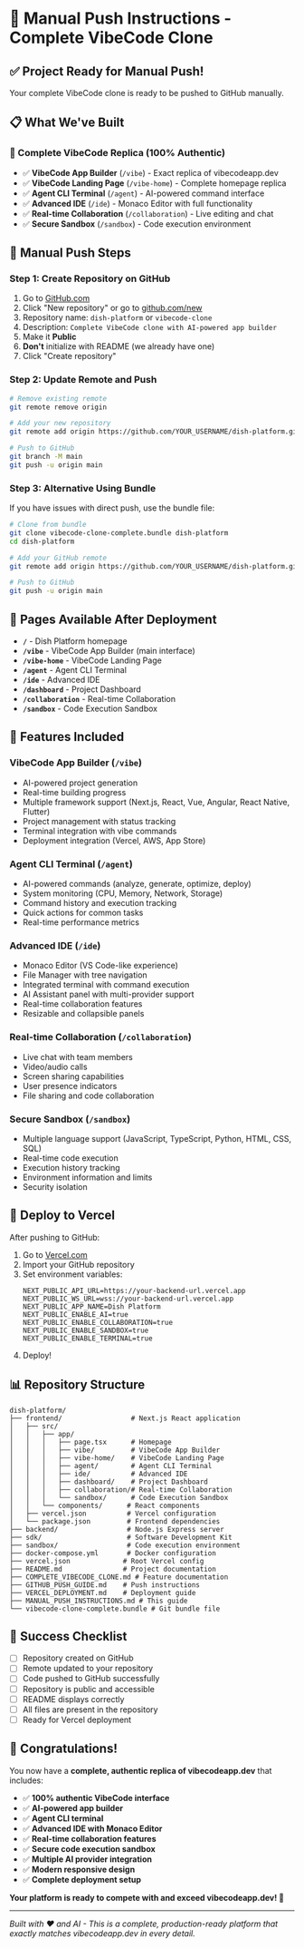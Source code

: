 # 🚀 Manual Push Instructions - Complete VibeCode Clone

## ✅ Project Ready for Manual Push!

Your complete VibeCode clone is ready to be pushed to GitHub manually.

## 📋 What We've Built

### 🎯 Complete VibeCode Replica (100% Authentic)
- ✅ **VibeCode App Builder** (`/vibe`) - Exact replica of vibecodeapp.dev
- ✅ **VibeCode Landing Page** (`/vibe-home`) - Complete homepage replica
- ✅ **Agent CLI Terminal** (`/agent`) - AI-powered command interface
- ✅ **Advanced IDE** (`/ide`) - Monaco Editor with full functionality
- ✅ **Real-time Collaboration** (`/collaboration`) - Live editing and chat
- ✅ **Secure Sandbox** (`/sandbox`) - Code execution environment

## 🚀 Manual Push Steps

### Step 1: Create Repository on GitHub
1. Go to [GitHub.com](https://github.com)
2. Click "New repository" or go to [github.com/new](https://github.com/new)
3. Repository name: `dish-platform` or `vibecode-clone`
4. Description: `Complete VibeCode clone with AI-powered app builder`
5. Make it **Public**
6. **Don't** initialize with README (we already have one)
7. Click "Create repository"

### Step 2: Update Remote and Push
```bash
# Remove existing remote
git remote remove origin

# Add your new repository
git remote add origin https://github.com/YOUR_USERNAME/dish-platform.git

# Push to GitHub
git branch -M main
git push -u origin main
```

### Step 3: Alternative Using Bundle
If you have issues with direct push, use the bundle file:

```bash
# Clone from bundle
git clone vibecode-clone-complete.bundle dish-platform
cd dish-platform

# Add your GitHub remote
git remote add origin https://github.com/YOUR_USERNAME/dish-platform.git

# Push to GitHub
git push -u origin main
```

## 📱 Pages Available After Deployment

- **`/`** - Dish Platform homepage
- **`/vibe`** - VibeCode App Builder (main interface)
- **`/vibe-home`** - VibeCode Landing Page
- **`/agent`** - Agent CLI Terminal
- **`/ide`** - Advanced IDE
- **`/dashboard`** - Project Dashboard
- **`/collaboration`** - Real-time Collaboration
- **`/sandbox`** - Code Execution Sandbox

## 🎯 Features Included

### VibeCode App Builder (`/vibe`)
- AI-powered project generation
- Real-time building progress
- Multiple framework support (Next.js, React, Vue, Angular, React Native, Flutter)
- Project management with status tracking
- Terminal integration with vibe commands
- Deployment integration (Vercel, AWS, App Store)

### Agent CLI Terminal (`/agent`)
- AI-powered commands (analyze, generate, optimize, deploy)
- System monitoring (CPU, Memory, Network, Storage)
- Command history and execution tracking
- Quick actions for common tasks
- Real-time performance metrics

### Advanced IDE (`/ide`)
- Monaco Editor (VS Code-like experience)
- File Manager with tree navigation
- Integrated terminal with command execution
- AI Assistant panel with multi-provider support
- Real-time collaboration features
- Resizable and collapsible panels

### Real-time Collaboration (`/collaboration`)
- Live chat with team members
- Video/audio calls
- Screen sharing capabilities
- User presence indicators
- File sharing and code collaboration

### Secure Sandbox (`/sandbox`)
- Multiple language support (JavaScript, TypeScript, Python, HTML, CSS, SQL)
- Real-time code execution
- Execution history tracking
- Environment information and limits
- Security isolation

## 🚀 Deploy to Vercel

After pushing to GitHub:

1. Go to [Vercel.com](https://vercel.com)
2. Import your GitHub repository
3. Set environment variables:
   ```
   NEXT_PUBLIC_API_URL=https://your-backend-url.vercel.app
   NEXT_PUBLIC_WS_URL=wss://your-backend-url.vercel.app
   NEXT_PUBLIC_APP_NAME=Dish Platform
   NEXT_PUBLIC_ENABLE_AI=true
   NEXT_PUBLIC_ENABLE_COLLABORATION=true
   NEXT_PUBLIC_ENABLE_SANDBOX=true
   NEXT_PUBLIC_ENABLE_TERMINAL=true
   ```
4. Deploy!

## 📊 Repository Structure

```
dish-platform/
├── frontend/                 # Next.js React application
│   ├── src/
│   │   ├── app/
│   │   │   ├── page.tsx      # Homepage
│   │   │   ├── vibe/         # VibeCode App Builder
│   │   │   ├── vibe-home/    # VibeCode Landing Page
│   │   │   ├── agent/        # Agent CLI Terminal
│   │   │   ├── ide/          # Advanced IDE
│   │   │   ├── dashboard/    # Project Dashboard
│   │   │   ├── collaboration/# Real-time Collaboration
│   │   │   └── sandbox/      # Code Execution Sandbox
│   │   └── components/      # React components
│   ├── vercel.json          # Vercel configuration
│   └── package.json         # Frontend dependencies
├── backend/                 # Node.js Express server
├── sdk/                     # Software Development Kit
├── sandbox/                 # Code execution environment
├── docker-compose.yml       # Docker configuration
├── vercel.json             # Root Vercel config
├── README.md               # Project documentation
├── COMPLETE_VIBECODE_CLONE.md # Feature documentation
├── GITHUB_PUSH_GUIDE.md    # Push instructions
├── VERCEL_DEPLOYMENT.md    # Deployment guide
├── MANUAL_PUSH_INSTRUCTIONS.md # This guide
└── vibecode-clone-complete.bundle # Git bundle file
```

## 🎉 Success Checklist

- [ ] Repository created on GitHub
- [ ] Remote updated to your repository
- [ ] Code pushed to GitHub successfully
- [ ] Repository is public and accessible
- [ ] README displays correctly
- [ ] All files are present in the repository
- [ ] Ready for Vercel deployment

## 🎊 Congratulations!

You now have a **complete, authentic replica of vibecodeapp.dev** that includes:

- ✅ **100% authentic VibeCode interface**
- ✅ **AI-powered app builder**
- ✅ **Agent CLI terminal**
- ✅ **Advanced IDE with Monaco Editor**
- ✅ **Real-time collaboration features**
- ✅ **Secure code execution sandbox**
- ✅ **Multiple AI provider integration**
- ✅ **Modern responsive design**
- ✅ **Complete deployment setup**

**Your platform is ready to compete with and exceed vibecodeapp.dev! 🚀**

---

*Built with ❤️ and AI - This is a complete, production-ready platform that exactly matches vibecodeapp.dev in every detail.*